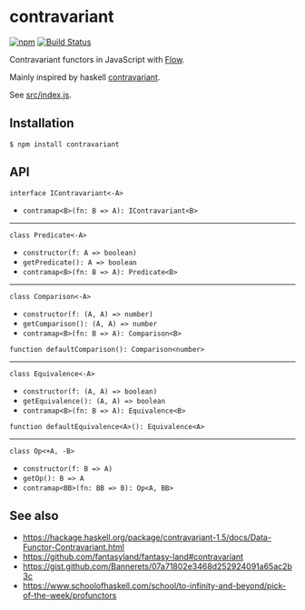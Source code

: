 # contravariant

[![npm](https://img.shields.io/npm/v/contravariant.svg)](https://www.npmjs.com/package/contravariant)
[![Build Status](https://travis-ci.org/Bannerets/contravariant.svg?branch=master)](https://travis-ci.org/Bannerets/contravariant)

Contravariant functors in JavaScript with [Flow](https://flow.org/).

Mainly inspired by haskell [contravariant](https://hackage.haskell.org/package/contravariant).

See [src/index.js](src/index.js).

## Installation

```console
$ npm install contravariant
```

## API

`interface IContravariant<-A>`

- `contramap<B>(fn: B => A): IContravariant<B>`

---

`class Predicate<-A>`

- `constructor(f: A => boolean)`
- `getPredicate(): A => boolean`
- `contramap<B>(fn: B => A): Predicate<B>`

---

`class Comparison<-A>`

- `constructor(f: (A, A) => number)`
- `getComparison(): (A, A) => number`
- `contramap<B>(fn: B => A): Comparison<B>`

`function defaultComparison(): Comparison<number>`

---

`class Equivalence<-A>`

- `constructor(f: (A, A) => boolean)`
- `getEquivalence(): (A, A) => boolean`
- `contramap<B>(fn: B => A): Equivalence<B>`

`function defaultEquivalence<A>(): Equivalence<A>`

---

`class Op<+A, -B>`

- `constructor(f: B => A)`
- `getOp(): B => A`
- `contramap<BB>(fn: BB => B): Op<A, BB>`

## See also

- https://hackage.haskell.org/package/contravariant-1.5/docs/Data-Functor-Contravariant.html
- https://github.com/fantasyland/fantasy-land#contravariant
- https://gist.github.com/Bannerets/07a71802e3468d252924091a65ac2b3c
- https://www.schoolofhaskell.com/school/to-infinity-and-beyond/pick-of-the-week/profunctors
